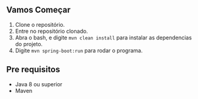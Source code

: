 ## Vamos Começar

1. Clone o repositório.
2. Entre no repositório clonado.
3. Abra o bash, e digite `mvn clean install` para instalar as dependencias do projeto.
4. Digite `mvn spring-boot:run` para rodar o programa.

## Pre requisitos

- Java 8 ou superior
- Maven
